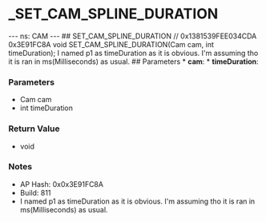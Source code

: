 # _SET_CAM_SPLINE_DURATION

--- ns: CAM --- ## SET_CAM_SPLINE_DURATION  // 0x1381539FEE034CDA 0x3E91FC8A void SET_CAM_SPLINE_DURATION(Cam cam, int timeDuration);  I named p1 as timeDuration as it is obvious. I'm assuming tho it is ran in ms(Milliseconds) as usual.  ## Parameters * **cam**: * **timeDuration**:

### Parameters
* Cam cam
* int timeDuration

### Return Value
* void

### Notes
* AP Hash: 0x0x3E91FC8A
* Build: 811
* I named p1 as timeDuration as it is obvious. I'm assuming tho it is ran in ms(Milliseconds) as usual.

